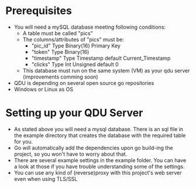 # Prerequisites
  * You will need a mySQL database meeting following conditions: 
    - A table must be called "pics"
    - The columns/attributes of "pics" must be: 
      + "pic_id" Type Binary(16) Primary Key
      + "token" Type Binary(16) 
      + "timestamp" Type Timestamp default Current_Timestamp
      + "clicks" Type Int Unsigned default 0
    - This database must run on the same system (VM) as your qdu server (improvements comming soon)
  * QDU is depending on several open source go repositories
  * Windows or Linux as OS
    
# Setting up your QDU Server
  * As stated above you will need a mysql database. There is an sql file in the example directory that creates the database 
  with the required table for you.
  * Go will automatically add the dependencies upon go build-ing the project, so you won't have to worry about that.
  * There are several example settings in the example folder. You can have a look at those if you have trouble 
  understanding some of the settings. 
  * You can use any kind of (reverse)proxy with this project's web server even when using TLS/SSL
